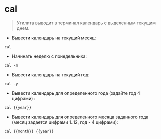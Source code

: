 # cal

> Утилита выводит в терминал календарь с выделенным текущим днем.

- Вывести календарь на текущий месяц:

`cal`

- Начинать неделю с понедельника:

`cal -m`

- Вывести календарь на текущий год:

`cal -y`

- Вывести календарь для определенного года (задайте год 4 цифрами) :

`cal {{year}}`

- Вывести календарь для определенного месяца заданного года (месяц задается цифрами 1..12, год - 4 цифрами):

`cal {{month}} {{year}}`
